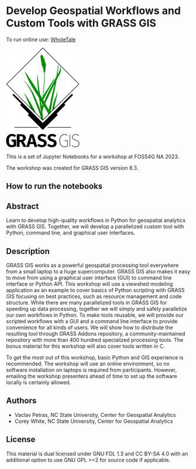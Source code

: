 # Develop Geospatial Workflows and Custom Tools with GRASS GIS

To run online use: [WholeTale]([url](https://dashboard.wholetale.org/run/6535e4c6c67faf246f3aa799))

![GRASS GIS logo](grass_logo.png "GRASS GIS")

This is a set of Jupyter Notebooks for a workshop at FOSS4G NA 2023.

The workshop was created for GRASS GIS version 8.3.

## How to run the notebooks

## Abstract

Learn to develop high-quality workflows in Python for geospatial analytics with GRASS GIS. Together, we will develop a parallelized custom tool with Python, command line, and graphical user interfaces.

## Description

GRASS GIS works as a powerful geospatial processing tool everywhere from a small laptop to a huge supercomputer. GRASS GIS also makes it easy to move from using a graphical user interface (GUI) to command line interface or Python API. This workshop will use a viewshed modeling application as an example to cover basics of Python scripting with GRASS GIS focusing on best practices, such as resource management and code structure. While there are many parallelized tools in GRASS GIS for speeding up data processing, together we will simply and safely parallelize our own workflows in Python. To make tools reusable, we will provide our scripted workflows with a GUI and a command line interface to provide convenience for all kinds of users. We will show how to distribute the resulting tool through GRASS Addons repository, a community-maintained repository with more than 400 hundred specialized processing tools. The bonus material for this workshop will also cover tools written in C.

To get the most out of this workshop, basic Python and GIS experience is recommended. The workshop will use an online environment, so no software installation on laptops is required from participants. However, emailing the workshop presenters ahead of time to set up the software locally is certainly allowed.

## Authors

* Vaclav Petras, NC State University, Center for Geospatial Analytics
* Corey White, NC State University, Center for Geospatial Analytics

## License

This material is dual licensed under GNU FDL 1.3 and CC BY-SA 4.0
with an additional option to use GNU GPL >=2 for source code if applicable.
